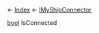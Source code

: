 ← [Index](Api-Index) ← [IMyShipConnector](Sandbox.ModAPI.Ingame.IMyShipConnector)

[bool](System.Boolean) IsConnected